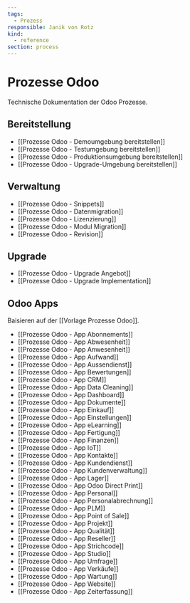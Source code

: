 ```yaml
---
tags:
  - Prozess
responsible: Janik von Rotz
kind:
  - reference
section: process
---
```


# Prozesse Odoo

Technische Dokumentation der Odoo Prozesse.

## Bereitstellung

- [[Prozesse Odoo - Demoumgebung bereitstellen]]
- [[Prozesse Odoo - Testumgebung bereitstellen]]
- [[Prozesse Odoo - Produktionsumgebung bereitstellen]]
- [[Prozesse Odoo - Upgrade-Umgebung bereitstellen]]

## Verwaltung

- [[Prozesse Odoo - Snippets]]
- [[Prozesse Odoo - Datenmigration]]
- [[Prozesse Odoo - Lizenzierung]]
- [[Prozesse Odoo - Modul Migration]]
- [[Prozesse Odoo - Revision]]

## Upgrade

- [[Prozesse Odoo - Upgrade Angebot]]
- [[Prozesse Odoo - Upgrade Implementation]]

## Odoo Apps

Baisieren auf der [[Vorlage Prozesse Odoo]].

- [[Prozesse Odoo - App Abonnements]]
- [[Prozesse Odoo - App Abwesenheit]]
- [[Prozesse Odoo - App Anwesenheit]]
- [[Prozesse Odoo - App Aufwand]]
- [[Prozesse Odoo - App Aussendienst]]
- [[Prozesse Odoo - App Bewertungen]]
- [[Prozesse Odoo - App CRM]]
- [[Prozesse Odoo - App Data Cleaning]]
- [[Prozesse Odoo - App Dashboard]]
- [[Prozesse Odoo - App Dokumente]]
- [[Prozesse Odoo - App Einkauf]]
- [[Prozesse Odoo - App Einstellungen]]
- [[Prozesse Odoo - App eLearning]]
- [[Prozesse Odoo - App Fertigung]]
- [[Prozesse Odoo - App Finanzen]]
- [[Prozesse Odoo - App IoT]]
- [[Prozesse Odoo - App Kontakte]]
- [[Prozesse Odoo - App Kundendienst]]
- [[Prozesse Odoo - App Kundenverwaltung]]
- [[Prozesse Odoo - App Lager]]
- [[Prozesse Odoo - App Odoo Direct Print]]
- [[Prozesse Odoo - App Personal]]
- [[Prozesse Odoo - App Personalabrechnung]]
- [[Prozesse Odoo - App PLM]]
- [[Prozesse Odoo - App Point of Sale]]
- [[Prozesse Odoo - App Projekt]]
- [[Prozesse Odoo - App Qualität]]
- [[Prozesse Odoo - App Reseller]]
- [[Prozesse Odoo - App Strichcode]]
- [[Prozesse Odoo - App Studio]]
- [[Prozesse Odoo - App Umfrage]]
- [[Prozesse Odoo - App Verkäufe]]
- [[Prozesse Odoo - App Wartung]]
- [[Prozesse Odoo - App Website]]
- [[Prozesse Odoo - App Zeiterfassung]]
